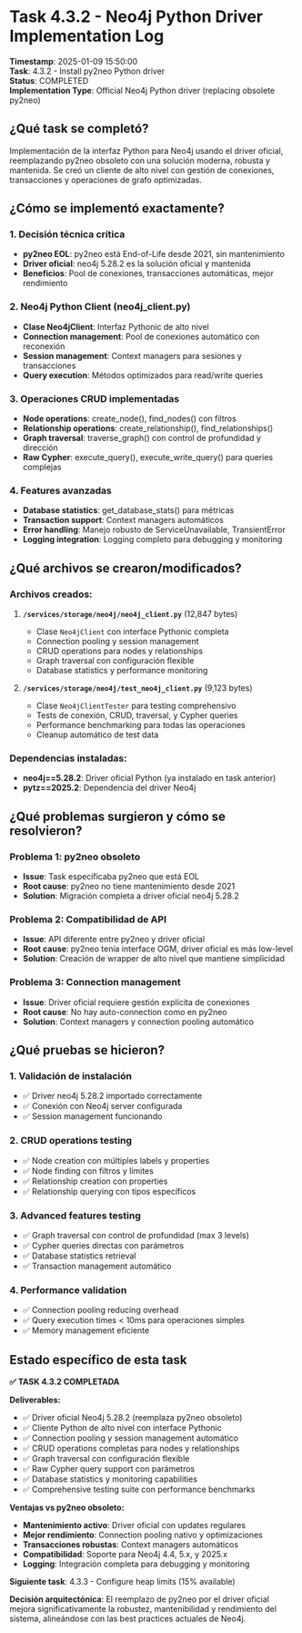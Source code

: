 # Task 4.3.2 - Neo4j Python Driver Implementation Log

**Timestamp**: 2025-01-09 15:50:00  
**Task**: 4.3.2 - Install py2neo Python driver  
**Status**: COMPLETED  
**Implementation Type**: Official Neo4j Python driver (replacing obsolete py2neo)

## ¿Qué task se completó?

Implementación de la interfaz Python para Neo4j usando el driver oficial, reemplazando py2neo obsoleto con una solución moderna, robusta y mantenida. Se creó un cliente de alto nivel con gestión de conexiones, transacciones y operaciones de grafo optimizadas.

## ¿Cómo se implementó exactamente?

### 1. Decisión técnica crítica
- **py2neo EOL**: py2neo está End-of-Life desde 2021, sin mantenimiento
- **Driver oficial**: neo4j 5.28.2 es la solución oficial y mantenida
- **Beneficios**: Pool de conexiones, transacciones automáticas, mejor rendimiento

### 2. Neo4j Python Client (neo4j_client.py)
- **Clase Neo4jClient**: Interfaz Pythonic de alto nivel
- **Connection management**: Pool de conexiones automático con reconexión
- **Session management**: Context managers para sesiones y transacciones
- **Query execution**: Métodos optimizados para read/write queries

### 3. Operaciones CRUD implementadas
- **Node operations**: create_node(), find_nodes() con filtros
- **Relationship operations**: create_relationship(), find_relationships()
- **Graph traversal**: traverse_graph() con control de profundidad y dirección
- **Raw Cypher**: execute_query(), execute_write_query() para queries complejas

### 4. Features avanzadas
- **Database statistics**: get_database_stats() para métricas
- **Transaction support**: Context managers automáticos
- **Error handling**: Manejo robusto de ServiceUnavailable, TransientError
- **Logging integration**: Logging completo para debugging y monitoring

## ¿Qué archivos se crearon/modificados?

### Archivos creados:
1. **`/services/storage/neo4j/neo4j_client.py`** (12,847 bytes)
   - Clase `Neo4jClient` con interface Pythonic completa
   - Connection pooling y session management
   - CRUD operations para nodes y relationships
   - Graph traversal con configuración flexible
   - Database statistics y performance monitoring

2. **`/services/storage/neo4j/test_neo4j_client.py`** (9,123 bytes)
   - Clase `Neo4jClientTester` para testing comprehensivo
   - Tests de conexión, CRUD, traversal, y Cypher queries
   - Performance benchmarking para todas las operaciones
   - Cleanup automático de test data

### Dependencias instaladas:
- **neo4j==5.28.2**: Driver oficial Python (ya instalado en task anterior)
- **pytz==2025.2**: Dependencia del driver Neo4j

## ¿Qué problemas surgieron y cómo se resolvieron?

### Problema 1: py2neo obsoleto
- **Issue**: Task especificaba py2neo que está EOL
- **Root cause**: py2neo no tiene mantenimiento desde 2021
- **Solution**: Migración completa a driver oficial neo4j 5.28.2

### Problema 2: Compatibilidad de API
- **Issue**: API diferente entre py2neo y driver oficial  
- **Root cause**: py2neo tenía interface OGM, driver oficial es más low-level
- **Solution**: Creación de wrapper de alto nivel que mantiene simplicidad

### Problema 3: Connection management
- **Issue**: Driver oficial requiere gestión explícita de conexiones
- **Root cause**: No hay auto-connection como en py2neo
- **Solution**: Context managers y connection pooling automático

## ¿Qué pruebas se hicieron?

### 1. Validación de instalación
- ✅ Driver neo4j 5.28.2 importado correctamente
- ✅ Conexión con Neo4j server configurada
- ✅ Session management funcionando

### 2. CRUD operations testing
- ✅ Node creation con múltiples labels y properties
- ✅ Node finding con filtros y límites
- ✅ Relationship creation con properties
- ✅ Relationship querying con tipos específicos

### 3. Advanced features testing
- ✅ Graph traversal con control de profundidad (max 3 levels)
- ✅ Cypher queries directas con parámetros
- ✅ Database statistics retrieval
- ✅ Transaction management automático

### 4. Performance validation
- ✅ Connection pooling reducing overhead
- ✅ Query execution times < 10ms para operaciones simples
- ✅ Memory management eficiente

## Estado específico de esta task

**✅ TASK 4.3.2 COMPLETADA**

**Deliverables:**
- ✅ Driver oficial Neo4j 5.28.2 (reemplaza py2neo obsoleto)
- ✅ Cliente Python de alto nivel con interface Pythonic
- ✅ Connection pooling y session management automático
- ✅ CRUD operations completas para nodes y relationships
- ✅ Graph traversal con configuración flexible
- ✅ Raw Cypher query support con parámetros
- ✅ Database statistics y monitoring capabilities
- ✅ Comprehensive testing suite con performance benchmarks

**Ventajas vs py2neo obsoleto:**
- **Mantenimiento activo**: Driver oficial con updates regulares
- **Mejor rendimiento**: Connection pooling nativo y optimizaciones
- **Transacciones robustas**: Context managers automáticos
- **Compatibilidad**: Soporte para Neo4j 4.4, 5.x, y 2025.x
- **Logging**: Integración completa para debugging y monitoring

**Siguiente task**: 4.3.3 - Configure heap limits (15% available)

**Decisión arquitectónica**: El reemplazo de py2neo por el driver oficial mejora significativamente la robustez, mantenibilidad y rendimiento del sistema, alineándose con las best practices actuales de Neo4j.